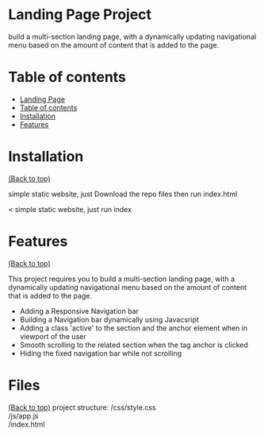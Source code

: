 # Landing Page Project

build a multi-section landing page, with a dynamically updating navigational menu based on the amount of content that is added to the page. 



# Table of contents


- [Landing Page](#project-title)
- [Table of contents](#table-of-contents)
- [Installation](#installation)
- [Features](#features)

# Installation
[(Back to top)](#table-of-contents)


simple static website, just Download the repo files then run index.html


<
simple static website, just run index
# Features
[(Back to top)](#table-of-contents)

This project requires you to build a multi-section landing page, with a dynamically updating navigational menu based on the amount of content that is added to the page.
- Adding a Responsive Navigation bar 
- Building a Navigation bar dynamically using Javacsript
- Adding a class 'active' to the section and the anchor element when in viewport of the user
- Smooth scrolling to the related section when the tag anchor is clicked 
- Hiding the fixed navigation bar while not scrolling

# Files
[(Back to top)](#table-of-contents)
project structure:
/css/style.css <br>
/js/app.js <br>
/index.html <br>

